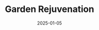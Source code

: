 ---
title: Garden Rejuvenation
description: Natures Source specializes in garden rejuvenation, breathing new life into tired, overgrown, or neglected outdoor spaces. Our process begins with expert design services to create a tailored plan that suits your garden's needs and your personal style. We then carefully remove old plants, weeds, and debris before introducing fresh, vibrant plantings that enhance your landscape. As part of our softscaping services, we ensure that your garden is revitalized and transformed into a beautiful, thriving environment that enhances your property's overall appeal.
imagebf: /Resources/silverdale_job1_bf.jpg
imageaft: /Resources/silverdale_job1_aft.jpg
coorid: hs2
date: 2025-01-05
---